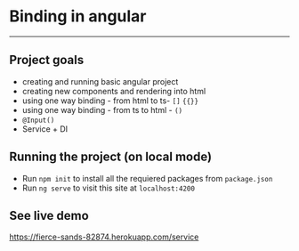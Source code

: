 #   Binding in angular
---
## Project goals
* creating and running basic angular project
* creating new components and rendering into html 
* using one way binding - from html to ts- `[]` `{{}}`
* using one way binding - from ts to html - `()`
* `@Input()` 
* Service + DI


## Running the project (on local mode)

* Run `npm init` to install all the requiered packages from `package.json`
* Run `ng serve` to visit this site at `localhost:4200`

## See live demo
https://fierce-sands-82874.herokuapp.com/service